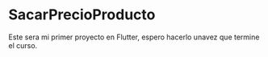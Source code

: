 # SacarPrecioProducto
Este sera mi primer proyecto en Flutter, espero hacerlo unavez que  termine el curso.

